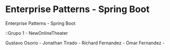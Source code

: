 # Enterprise Patterns - Spring Boot
Enterprise Patterns - Spring Boot

::Grupo 1 - NewOnlineTheater

Gustavo Osorio -
Jonathan Tirado -
Richard Fernandez -
Omar Fernandez -